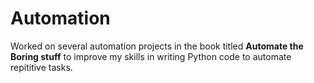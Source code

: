 # Automation

Worked on several automation projects in the book titled **Automate the Boring stuff** to improve my skills in 
writing Python code to automate repititive tasks.
